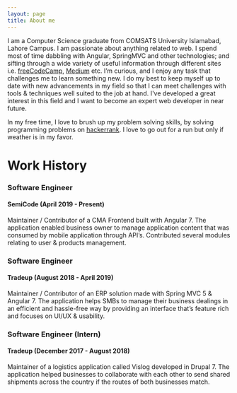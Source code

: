 ```yaml
---
layout: page
title: About me 
---
```


I am a Computer Science graduate from COMSATS University Islamabad, Lahore Campus. I am passionate about anything related to web. I spend most of time dabbling with Angular, SpringMVC and other technologies; and sifting through a wide variety of useful information through different sites i.e. [freeCodeCamp](https://www.freecodecamp.org), [Medium](https://medium.com) etc. I’m curious, and I enjoy any task that challenges me to learn something new. I do my best to keep myself up to date with new advancements in my field so that I can meet challenges with tools & techniques well suited to the job at hand. I've developed a great interest in this field and I want to become an expert web developer in near future.

In my free time, I love to brush up my problem solving skills, by solving programming problems on [hackerrank](https://www.hackerrank.com). I love to go out for a run but only if weather is in my favor. 

# Work History


### Software Engineer
#### SemiCode (April 2019 - Present)

Maintainer / Contributor of a CMA Frontend built with Angular 7. The
application enabled business owner to manage application content that
was consumed by mobile application through API’s. Contributed several
modules relating to user & products management.

### Software Engineer
#### Tradeup (August 2018 - April 2019)

Maintainer / Contributor of an ERP solution made with Spring MVC 5 &
Angular 7. The application helps SMBs to manage their business dealings
in an efficient and hassle-free way by providing an interface that’s
feature rich and focuses on UI/UX & usability.

### Software Engineer (Intern)
#### Tradeup (December 2017 - August 2018)

Maintainer of a logistics application called Vislog developed in Drupal 7.
The application helped businesses to collaborate with each other to send
shared shipments across the country if the routes of both businesses
match.
